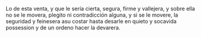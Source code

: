 Lo de esta venta, y que le sería cierta, segura, firme y vallejera, y sobre ella no se le movera, plegito ni contradicción alguna, y si se le movere, la seguridad y feinesera asu costar hasta desarle en quieto y socavida possession y de un ordeno hacer la devarera.